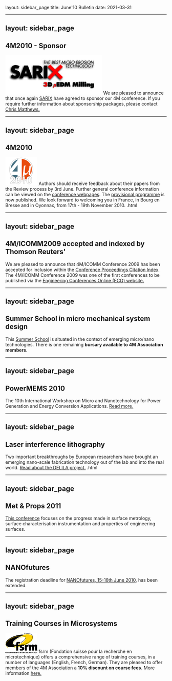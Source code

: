 layout: sidebar_page
title: June'10 Bulletin
date: 2021-03-31

<!--break-->
---
layout: sidebar_page
---

## 4M2010 - Sponsor


![SARIX](/images/logos/Sarix.jpg)
We are pleased to announce that once again [SARIX](http://sarix.com/) have agreed to sponsor our 4M conference. If you require further information about sponsorship packages, please contact [Chris Matthews.](mailto:matthewscw@cf.ac.uk)  
  
---
layout: sidebar_page
---

## 4M2010

![4M2010](/images/4m-logotight_web.png)
Authors should receive feedback about their papers from the Review process by 3rd June. Further general conference information can be viewed on the [conference webpages](/conference/2010).  The [provisional programme](/contents/Provisional-Programme.html) is now published. We look forward to welcoming you in France, in Bourg en Bresse and in Oyonnax, from 17th - 19th November 2010.  .html
    
---
layout: sidebar_page
---

## 4M/ICOMM2009 accepted and indexed by Thomson Reuters'

We are pleased to announce that 4M/ICOMM Conference 2009 has been accepted for inclusion within the  [Conference Proceedings Citation Index](http://thomsonreuters.com/products_services/science/science_products/a-z/conf_proceedings_citation_index). The 4M/ICOMM Conference 2009 was one of the first conferences to be published via the [Engineering Conferences Online (ECO) website.](http://eco.pepublishing.com/publications/)  

---
layout: sidebar_page
---

## Summer School in micro mechanical system design

This [Summer School](/event/Micro-mechanical-system-design-manufactur.html) is situated in the context of emerging micro/nano technologies. There is one remaining **bursary available to 4M Association members.**
  
---
layout: sidebar_page
---

## PowerMEMS 2010

The 10th International Workshop on Micro and Nanotechnology for Power Generation and Energy Conversion Applications. [Read more.](/event/PowerMEMS-201.html)
  
---
layout: sidebar_page
---

## Laser interference lithography

Two important breakthroughs by European researchers have brought an emerging nano-scale fabrication technology out of the lab and into the real world.  [Read about the DELILA project.](/contents/Laser-interference-lithograph.html)   .html
  
---
layout: sidebar_page
---

## Met & Props 2011

[This conference](/event/13th-International-Conference-Metrology-and-Properties-Engineering-Surface.html) focuses on the progress made in surface metrology, surface characterisation instrumentation and properties of engineering surfaces.   
  
---
layout: sidebar_page
---

## NANOfutures

The registration deadline for [NANOfutures, 15-16th June 2010](http://www.nanofutures2010.eu/), has been extended.   
  
---
layout: sidebar_page
---

## Training Courses in Microsystems

![FSRM](/images/FSRM_LOGO_web.gif)
fsrm (Fondation suisse pour la recherche en microtechnique) offers a comprehensive range of training courses, in a number of languages (English, French, German). They are pleased to offer members of the 4M Association a <b>10% discount on course fees.</b> More information [here.](/contents/fsrm-training-course.html)